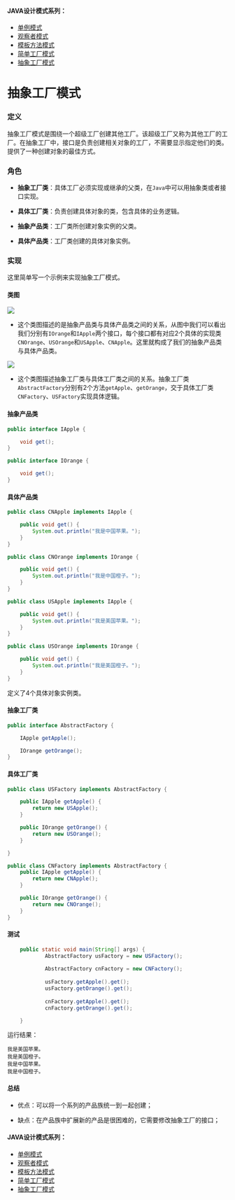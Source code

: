 #### JAVA设计模式系列：
* [单例模式](https://github.com/lishuo9527/JavaDesignPatterns/tree/master/Singleton)
* [观察者模式](https://github.com/lishuo9527/JavaDesignPatterns/tree/master/Observer)
* [模板方法模式](https://github.com/lishuo9527/JavaDesignPatterns/tree/master/TemplateMethod)
* [简单工厂模式](https://github.com/lishuo9527/JavaDesignPatterns/tree/master/SimpleFactory)
* [抽象工厂模式](https://github.com/lishuo9527/JavaDesignPatterns/tree/master/AbstractFactory)

# 抽象工厂模式

### 定义
抽象工厂模式是围绕一个超级工厂创建其他工厂。该超级工厂又称为其他工厂的工厂。在抽象工厂中，接口是负责创建相关对象的工厂，不需要显示指定他们的类。提供了一种创建对象的最佳方式。
### 角色
* **抽象工厂类**：具体工厂必须实现或继承的父类，在`Java`中可以用抽象类或者接口实现。
* **具体工厂类**：负责创建具体对象的类，包含具体的业务逻辑。
* **抽象产品类**：工厂类所创建对象实例的父类。

* **具体产品类**：工厂类创建的具体对象实例。

### 实现
这里简单写一个示例来实现抽象工厂模式。
#### 类图
![](https://ww3.sinaimg.cn/large/006tKfTcgy1fe5t0ps9mcj30wm0bvwfp.jpg)

* 这个类图描述的是抽象产品类与具体产品类之间的关系，从图中我们可以看出我们分别有`IOrange`和`IApple`两个接口，每个接口都有对应2个具体的实现类`CNOrange`、`USOrange`和`USApple`、`CNApple`。这里就构成了我们的抽象产品类与具体产品类。

![](https://ww3.sinaimg.cn/large/006tKfTcgy1fe5t5c6lzmj30s30fota1.jpg)

* 这个类图描述抽象工厂类与具体工厂类之间的关系。抽象工厂类`AbstractFactory`分别有2个方法`getApple`、`getOrange`，交于具体工厂类`CNFactory`、`USFactory`实现具体逻辑。

#### 抽象产品类

```java
public interface IApple {

    void get();
}

public interface IOrange {

    void get();
}
```

#### 具体产品类

```java
public class CNApple implements IApple {

    public void get() {
        System.out.println("我是中国苹果。");
    }
}

public class CNOrange implements IOrange {

    public void get() {
        System.out.println("我是中国橙子。");
    }
}

public class USApple implements IApple {

    public void get() {
        System.out.println("我是美国苹果。");
    }
}

public class USOrange implements IOrange {

    public void get() {
        System.out.println("我是美国橙子。");
    }
}
```
定义了4个具体对象实例类。

#### 抽象工厂类
```java
public interface AbstractFactory {

    IApple getApple();

    IOrange getOrange();
}

```
#### 具体工厂类

```java
public class USFactory implements AbstractFactory {

    public IApple getApple() {
        return new USApple();
    }

    public IOrange getOrange() {
        return new USOrange();
    }

}

public class CNFactory implements AbstractFactory {
    public IApple getApple() {
        return new CNApple();
    }

    public IOrange getOrange() {
        return new CNOrange();
    }
}
```
#### 测试

```java
    public static void main(String[] args) {
            AbstractFactory usFactory = new USFactory();
    
            AbstractFactory cnFactory = new CNFactory();
    
            usFactory.getApple().get();
            usFactory.getOrange().get();
    
            cnFactory.getApple().get();
            cnFactory.getOrange().get();

    }
```

运行结果：
```
我是美国苹果。
我是美国橙子。
我是中国苹果。
我是中国橙子。
```

#### 总结
* 优点：可以将一个系列的产品族统一到一起创建；

* 缺点：在产品族中扩展新的产品是很困难的，它需要修改抽象工厂的接口；


#### JAVA设计模式系列：
* [单例模式](https://github.com/lishuo9527/JavaDesignPatterns/tree/master/Singleton)
* [观察者模式](https://github.com/lishuo9527/JavaDesignPatterns/tree/master/Observer)
* [模板方法模式](https://github.com/lishuo9527/JavaDesignPatterns/tree/master/TemplateMethod)
* [简单工厂模式](https://github.com/lishuo9527/JavaDesignPatterns/tree/master/SimpleFactory)
* [抽象工厂模式](https://github.com/lishuo9527/JavaDesignPatterns/tree/master/AbstractFactory)



